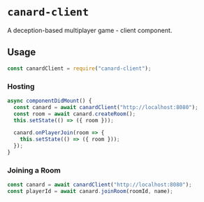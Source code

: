 # `canard-client`

A deception-based multiplayer game - client component.

## Usage

```javascript
const canardClient = require("canard-client");
```

### Hosting

```javascript
async componentDidMount() {
  const canard = await canardClient("http://localhost:8080");
  const room = await canard.createRoom();
  this.setState(() => ({ room }));

  canard.onPlayerJoin(room => {
    this.setState(() => ({ room }));
  });
}
```

### Joining a Room

```javascript
const canard = await canardClient("http://localhost:8080");
const playerId = await canard.joinRoom(roomId, name);
```

